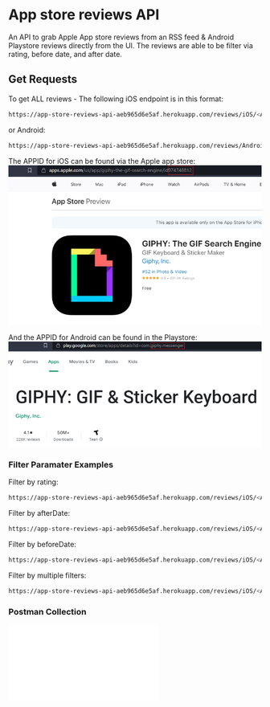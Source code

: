 # App store reviews API

An API to grab Apple App store reviews from an RSS feed & Android Playstore reviews directly from the UI. The reviews are able to be filter via rating, before date, and after date.

## Get Requests

To get ALL reviews - The following iOS endpoint is in this format:
```bash
https://app-store-reviews-api-aeb965d6e5af.herokuapp.com/reviews/iOS/<APPID>
```

or Android: 
```bash
https://app-store-reviews-api-aeb965d6e5af.herokuapp.com/reviews/Android/<APPID>
```

The APPID for iOS can be found via the Apple app store:
![iOS APP ID](/public/iOS-ID.png?raw=true "iOS APP ID")

And the APPID for Android can be found in the Playstore:
![Android APP ID](/public/Android-ID.png?raw=true "Android APP ID")

### Filter Paramater Examples

Filter by rating:
```bash
https://app-store-reviews-api-aeb965d6e5af.herokuapp.com/reviews/iOS/<APPID>?rating=1
```

Filter by afterDate:
```bash
https://app-store-reviews-api-aeb965d6e5af.herokuapp.com/reviews/iOS/<APPID>?afterDate=05/15/2023
```

Filter by beforeDate:
```bash
https://app-store-reviews-api-aeb965d6e5af.herokuapp.com/reviews/iOS/<APPID>?beforeDate=05/15/2023
```

Filter by multiple filters:
```bash
https://app-store-reviews-api-aeb965d6e5af.herokuapp.com/reviews/iOS/<APPID>?rating=1&beforeDate=05/15/2023
```
### Postman Collection

![Postman Collection](/public/AppReviewsAPICollection.json "Postman Collection")


